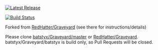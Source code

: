[![Latest Release](https://img.shields.io/github/release-pre/batstyx/Graveyard.svg)](https://github.com/batstyx/Graveyard/releases)

[![Build Status](https://ci.appveyor.com/api/projects/status/github/batstyx/Graveyard?svg=true)](https://ci.appveyor.com/project/batstyx/Graveyard)

Forked from [RedHatter/Graveyard](https://github.com/RedHatter/Graveyard) 
(see there for instructions/details)

Please clone [batstyx/Graveyard/master](https://github.com/batstyx/Graveyard/tree/master) or [RedHatter/Graveyard](https://github.com/RedHatter/Graveyard). batstyx/Graveyard/batstyx is build only, so Pull Requests will be closed.
 
